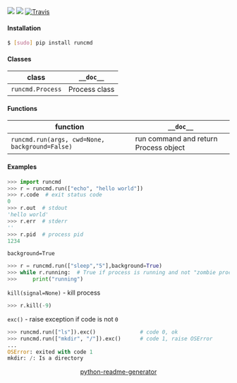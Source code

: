 <!--
https://pypi.org/project/readme-generator/
https://pypi.org/project/python-readme-generator/
-->

[![](https://img.shields.io/pypi/pyversions/runcmd.svg?longCache=True)](https://pypi.org/project/runcmd/)
[![](https://img.shields.io/pypi/v/runcmd.svg?maxAge=3600)](https://pypi.org/project/runcmd/)
[![Travis](https://api.travis-ci.org/looking-for-a-job/runcmd.py.svg?branch=master)](https://travis-ci.org/looking-for-a-job/runcmd.py/)

#### Installation
```bash
$ [sudo] pip install runcmd
```

#### Classes
class|`__doc__`
-|-
`runcmd.Process` |Process class

#### Functions
function|`__doc__`
-|-
`runcmd.run(args, cwd=None, background=False)` |run command and return Process object

#### Examples
```python
>>> import runcmd
>>> r = runcmd.run(["echo", "hello world"])
>>> r.code  # exit status code
0
>>> r.out  # stdout
'hello world'
>>> r.err  # stderr
''
>>> r.pid  # process pid
1234
```

`background=True`
```python
>>> r = runcmd.run(["sleep","5"],background=True)
>>> while r.running:  # True if process is running and not "zombie process"
>>>     print("running")
```
`kill(signal=None)` - kill process
```python
>>> r.kill(-9)
```

`exc()` - raise exception if code is not `0`
```python
>>> runcmd.run(["ls"]).exc()              # code 0, ok
>>> runcmd.run(["mkdir", "/"]).exc()      # code 1, raise OSError
...
OSError: exited with code 1
mkdir: /: Is a directory
```

<p align="center">
    <a href="https://pypi.org/project/python-readme-generator/">python-readme-generator</a>
</p>